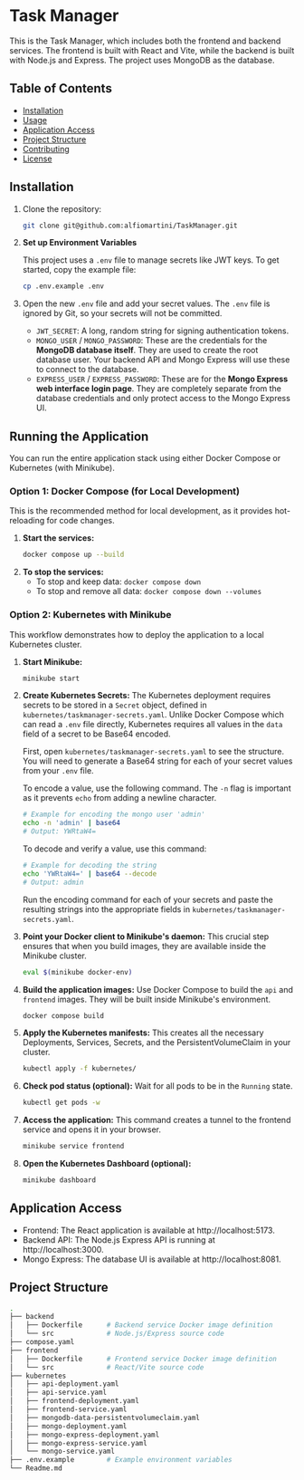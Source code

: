 # Task Manager

This is the Task Manager, which includes both the frontend and backend services. The frontend is built with React and Vite, while the backend is built with Node.js and Express. The project uses MongoDB as the database.

## Table of Contents

- [Installation](#installation)
- [Usage](#usage)
- [Application Access](#application-access)
- [Project Structure](#project-structure)
- [Contributing](#contributing)
- [License](#license)

## Installation

1. Clone the repository:

   ```bash
   git clone git@github.com:alfiomartini/TaskManager.git
   ```

2. **Set up Environment Variables**

   This project uses a `.env` file to manage secrets like JWT keys. To get started, copy the example file:

   ```bash
   cp .env.example .env
   ```

3. Open the new `.env` file and add your secret values. The `.env` file is ignored by Git, so your secrets will not be committed.

   - `JWT_SECRET`: A long, random string for signing authentication tokens.
   - `MONGO_USER` / `MONGO_PASSWORD`: These are the credentials for the **MongoDB database itself**. They are used to create the root database user. Your backend API and Mongo Express will use these to connect to the database.
   - `EXPRESS_USER` / `EXPRESS_PASSWORD`: These are for the **Mongo Express web interface login page**. They are completely separate from the database credentials and only protect access to the Mongo Express UI.

## Running the Application

You can run the entire application stack using either Docker Compose or Kubernetes (with Minikube).

### Option 1: Docker Compose (for Local Development)

This is the recommended method for local development, as it provides hot-reloading for code changes.

1.  **Start the services:**
    ```bash
    docker compose up --build
    ```
2.  **To stop the services:**
    - To stop and keep data: `docker compose down`
    - To stop and remove all data: `docker compose down --volumes`

### Option 2: Kubernetes with Minikube

This workflow demonstrates how to deploy the application to a local Kubernetes cluster.

1.  **Start Minikube:**
    ```bash
    minikube start
    ```
2.  **Create Kubernetes Secrets:**
    The Kubernetes deployment requires secrets to be stored in a `Secret` object, defined in `kubernetes/taskmanager-secrets.yaml`. Unlike Docker Compose which can read a `.env` file directly, Kubernetes requires all values in the `data` field of a secret to be Base64 encoded.

    First, open `kubernetes/taskmanager-secrets.yaml` to see the structure. You will need to generate a Base64 string for each of your secret values from your `.env` file.

    To encode a value, use the following command. The `-n` flag is important as it prevents `echo` from adding a newline character.

    ```bash
    # Example for encoding the mongo user 'admin'
    echo -n 'admin' | base64
    # Output: YWRtaW4=
    ```

    To decode and verify a value, use this command:

    ```bash
    # Example for decoding the string
    echo 'YWRtaW4=' | base64 --decode
    # Output: admin
    ```

    Run the encoding command for each of your secrets and paste the resulting strings into the appropriate fields in `kubernetes/taskmanager-secrets.yaml`.

3.  **Point your Docker client to Minikube's daemon:** This crucial step ensures that when you build images, they are available inside the Minikube cluster.
    ```bash
    eval $(minikube docker-env)
    ```
4.  **Build the application images:** Use Docker Compose to build the `api` and `frontend` images. They will be built inside Minikube's environment.
    ```bash
    docker compose build
    ```
5.  **Apply the Kubernetes manifests:** This creates all the necessary Deployments, Services, Secrets, and the PersistentVolumeClaim in your cluster.
    ```bash
    kubectl apply -f kubernetes/
    ```
6.  **Check pod status (optional):** Wait for all pods to be in the `Running` state.
    ```bash
    kubectl get pods -w
    ```
7.  **Access the application:** This command creates a tunnel to the frontend service and opens it in your browser.
    ```bash
    minikube service frontend
    ```
8.  **Open the Kubernetes Dashboard (optional):**
    ```bash
    minikube dashboard
    ```

## Application Access

- Frontend: The React application is available at http://localhost:5173.
- Backend API: The Node.js Express API is running at http://localhost:3000.
- Mongo Express: The database UI is available at http://localhost:8081.

## Project Structure

```bash
.
├── backend
│   ├── Dockerfile      # Backend service Docker image definition
│   └── src             # Node.js/Express source code
├── compose.yaml
├── frontend
│   ├── Dockerfile      # Frontend service Docker image definition
│   └── src             # React/Vite source code
├── kubernetes
│   ├── api-deployment.yaml
│   ├── api-service.yaml
│   ├── frontend-deployment.yaml
│   ├── frontend-service.yaml
│   ├── mongodb-data-persistentvolumeclaim.yaml
│   ├── mongo-deployment.yaml
│   ├── mongo-express-deployment.yaml
│   ├── mongo-express-service.yaml
│   └── mongo-service.yaml
├── .env.example        # Example environment variables
└── Readme.md
```
